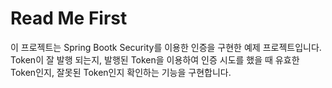 # Read Me First

이 프로젝트는 Spring Bootk Security를 이용한 인증을 구현한 예제 프로젝트입니다.
Token이 잘 발행 되는지, 발행된 Token을 이용하여 인증 시도를 했을 때 유효한 Token인지,
잘못된 Token인지 확인하는 기능을 구현합니다.
